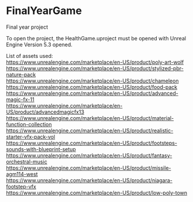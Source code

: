 # FinalYearGame
Final year project

To open the project, the HealthGame.uproject must be opened with Unreal Engine Version 5.3 opened.

List of assets used: <br>
https://www.unrealengine.com/marketplace/en-US/product/poly-art-wolf <br>
https://www.unrealengine.com/marketplace/en-US/product/stylized-pbr-nature-pack <br>
https://www.unrealengine.com/marketplace/en-US/product/chameleon <br>
https://www.unrealengine.com/marketplace/en-US/product/food-pack <br>
https://www.unrealengine.com/marketplace/en-US/product/advanced-magic-fx-11 <br>
https://www.unrealengine.com/marketplace/en-US/product/advancedmagicfx13 <br>
https://www.unrealengine.com/marketplace/en-US/product/material-function-collection <br>
https://www.unrealengine.com/marketplace/en-US/product/realistic-starter-vfx-pack-vol <br>
https://www.unrealengine.com/marketplace/en-US/product/footsteps-sounds-with-blueprint-setup <br>
https://www.unrealengine.com/marketplace/en-US/product/fantasy-orchestral-music <br>
https://www.unrealengine.com/marketplace/en-US/product/missile-agm114-west <br>
https://www.unrealengine.com/marketplace/en-US/product/niagara-footstep-vfx <br>
https://www.unrealengine.com/marketplace/en-US/product/low-poly-town <br>
